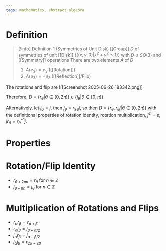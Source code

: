 ```yaml
---
tags: mathematics, abstract_algebra
---
```


# Definition

> [!info] Definition 1 (Symmetries of Unit Disk)
> [[Group]] $D$ of symmetries of unit [[Disk]] ($\{(x, y, 0) | x^2 + y^2 \leq 1\}$) with $D \leq SO(3)$ and [[Symmetry]] operations
> There are two elements $A$ of $D$
> 1) $A(e_3) = e_3$ ([[Rotation]])
> 2) $A(e_3) = -e_3$ ([[Reflection]]/Flip)

The rotations and flip are
![[Screenshot 2025-06-26 183342.png]]

Therefore, $D = \{r_{\theta} | \theta \in [0, 2\pi)\} \cup \{j_{\theta} | \theta \in [0, \pi)\}$.

Alternatively, let $j_0 = j$, then $j_{\theta} = r_{2\theta}j$, so then $D = \{r_{\theta}, r_{\theta}j | \theta \in [0, 2\pi)\}$ with the definitional properties of rotation identity, rotation multiplication, $j^2 = e$, $jr_{\theta} = r_{\theta}^{-1}j$.

# Properties

# Rotation/Flip Identity
- $r_{\theta + 2\pi n} = r_{\theta}$ for $n \in \mathbb{Z}$
- $j_{\theta + \pi n} = j_{\theta}$ for $n \in \mathbb{Z}$

# Multiplication of Rotations and Flips
- $r_{\alpha} r_{\beta} = r_{\alpha + \beta}$
- $r_{\alpha} j_{\beta} = j_{\beta + \alpha/2}$
- $j_{\alpha} r_{\beta} = j_{\alpha - \beta/2}$
- $j_{\alpha} j_{\beta} = r_{2\alpha - 2\beta}$